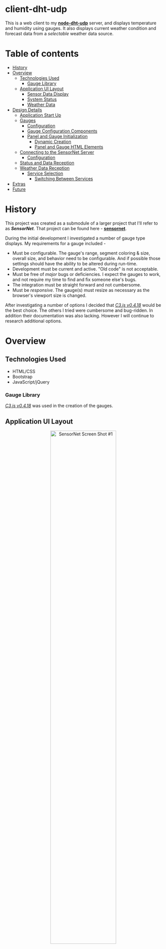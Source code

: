 # client-dht-udp

This is a web client to my **[node-dht-udp](https://github.com/jxmot/node-dht-udp)** server, and displays temperature and humidity using gauges. It also displays current weather condition and forecast data from a *selectable* weather data source.

# Table of contents

- [History](#history)
- [Overview](#overview)
  - [Technologies Used](#technologies-used)
    - [Gauge Library](#gauge-library)
  - [Application UI Layout](#application-ui-layout)
    - [Sensor Data Display](#sensor-data-display)
    - [System Status](#system-status)
    - [Weather Data](#weather-data)
- [Design Details](#design-details)
  - [Application Start Up](#application-start-up)
  - [Gauges](#gauges)
    - [Configuration](#configuration)
    - [Gauge Configuration Components](#gauge-configuration-components)
    - [Panel and Gauge Initialization](#panel-and-gauge-initialization)
      - [Dynamic Creation](#dynamic-creation)
      - [Panel and Gauge HTML Elements](#panel-and-gauge-html-elements)
  - [Connecting to the SensorNet Server](#connecting-to-the-sensornet-server)
    - [Configuration](#configuration)
  - [Status and Data Reception](#status-and-data-reception)
  - [Weather Data Reception](#weather-data-reception)
    - [Service Selection](#service-selection)
      - [Switching Between Services](#switching-between-services)
- [Extras](#extras)
- [Future](#future)


# History

This project was created as a submodule of a larger project that I'll refer to as **_SensorNet_**. That project can be found here - **[sensornet](https://github.com/jxmot/sensornet)**.

During the initial development I investigated a number of gauge type displays. My requirements for a gauge included - 

* Must be configurable. The gauge's range, segment coloring & size, overall size, and behavior need to be configurable. And if possible those settings should have the ability to be altered during run-time.
* Development must be current and active. "Old code" is not acceptable. 
* Must be free of *major* bugs or deficiencies. I expect the gauges to work, and not require my time to find and fix someone else's bugs.
* The integration must be straight forward and not cumbersome.
* Must be *responsive*. The gauge(s) must resize as necessary as the browser's viewport size is changed.

After investigating a number of options I decided that *<a href="https://c3js.org/" target="_blank">C3.js v0.4.18</a>*  would be the best choice. The others I tried were cumbersome and bug-ridden. In addition their documentation was also lacking. However I will continue to research additional options.

# Overview

## Technologies Used

* HTML/CSS
* Bootstrap
* JavaScript/jQuery

### Gauge Library

*<a href="https://c3js.org/" target="_blank">C3.js v0.4.18</a>* was used in the creation of the gauges.

## Application UI Layout

<p align="center">
  <img src="./mdimg/sensornet-sshot1-530x350.png" style="width:65%"; alt="SensorNet Screen Shot #1" txt="SensorNet Screen Shot #1"/>
</p>

The page consists of four sensor *panels*, and three *collapsible panels*. It is responsive and viewable even on smaller mobile screens.

### Sensor Data Display

<p align="center">
  <img src="./mdimg/sensornet-sshot1b-530x237.png" style="width:65%"; alt="SensorNet Screen Shot #1b" txt="SensorNet Screen Shot #1"/>
</p>

### System Status

At this time the only system status that the client will display is the *data purge status*. It is an indication of the number of old sensor status and data records that were deleted in a data purge. Please see [node-dht-udp](https://github.com/jxmot/node-dht-udp) for additional details.

<p align="center">
  <img src="./mdimg/sensornet-sshot3B-1060x400.png" style="width:65%"; alt="SensorNet Screen Shot #3b" txt="SensorNet Screen Shot #3b"/>
</p>

### Weather Data

The SensorNet client does not obtain the weather data from its source. That task belongs to the SensorNet server, along with storing it until requested by a web client. The server will periodically request new data from the weather data provider. And when new data has been collected the SensorNet server will broadcast the data to all connected clients.

<p align="center">
  <img src="./mdimg/sensornet-sshot2-530x408.png" style="width:65%"; alt="SensorNet Screen Shot #2" txt="SensorNet Screen Shot #2"/>
</p>

<p align="center">
  <img src="./mdimg/sensornet-sshot2b-530x298.png" style="width:65%"; alt="SensorNet Screen Shot #2b" txt="SensorNet Screen Shot #2b"/>
</p>

Please see [node-dht-udp](https://github.com/jxmot/node-dht-udp) for additional details.

# Design Details

The SensorNet client function is to render sensor status and data for display in a browser. It does not interact with the SensorNet server except to establish a connection and to request to change the weather data source. After that it only receives sensor status & data, and weather condition & forecast data.

## Application Start Up

<p align="center">
  <img src="./mdimg/appstart-flow-860x497.png" style="width:80%;" alt="Client start up" txt="Client start up"/>
</p>

## Gauges

The gauges in this application are based on the C3.js gauge example found [here](https://c3js.org/samples/chart_gauge.html).

There have been many changes made to how the gauges are implemented. In this application each gauge is kept as an object in an array. The objects contain - 

* gauge application-specific configuration items
* gauge-instance specific appearance configuration items - type, range, color bands, caption, etc
* gauge-instance specific functions and event handlers

### Configuration

The gauges are grouped in pairs, one gauge for temperature and the other is humidity. And each gauge is represented as an object within an array. In HTML the pair of gauges reside in a *panel* along with sensor status messages.

Here's an example of a configuration for two gauges in the same panel : 

```javascript
var gauge_cfg = [
    {
        // Panel ID, title, and the data channel for sensor events
        panel: 'sensor-1',
        name: 'Den',
        data_channel: 'ESP_49F542',
        
        // Symbols are used to indicate current vs last reading direction of value
        trends: [Object.assign({}, trend), Object.assign({}, trend)],
        
        // The function that fills in static content and enables the event listener
        enable: _c3_enable,
        
        // The function that draws the gauge.
        draw: _c3_draw,
        
        // Temperature & Humidity Gauges
        gauges: [JSON.parse(JSON.stringify(gaugetemp)), JSON.parse(JSON.stringify(gaugehumi))]
    }
};
```

### Gauge Configuration Components

Each gauge configuration consists of the following components :

**Gauge Information :**

Here's where the panel and the sensor data channel are configured :

```javascript
panel: 'sensor-1',
name: 'Den',
data_channel: 'ESP_49F542'
```

* `panel` - The ID of the panel (*Bootstrap*) where the gauges will be contained.
* `name` - The content for the panel's header.
* `data_channel` - This links the gauges to a specific sensor. 

**Data Trend Indicator :**

*Trend indicators* show the direction the current reading has taken from the previous.

```javascript
trends: [Object.assign({}, trend), Object.assign({}, trend)],
```

After a second sensor reading has been received the trend indicators will appear - 

<p align="center">
  <img src="./mdimg/sensornet-trend-single-246x460.png" alt="Single gauge with trend indicators" txt="Single gauge with trend indicators"/>
</p>

The following symbols are used - 

<p align="center">
  <img src="./mdimg/trend_all_ind-300x118.png" style="width:15%"; alt="Trend inciator examples" txt="Trend inciator examples"/>
</p>

* Down Arrow - the current reading is lower than the last
* Equal - the current and last reading are equal
* Up Arrow - the current reading is higher than the last

**Gauge Functions :**

```javascript
enable: _c3_enable,
draw: _c3_draw,
```

* `enable` - Called for each gauge *pair*, fills in some static fields and starts an event listener waiting for sensor data and status events.
* `draw` - The function that draws the gauge.

**Gauge Definitions :**

```javascript
// Temperature & Humidity Gauges
gauges: [JSON.parse(JSON.stringify(gaugetemp)), JSON.parse(JSON.stringify(gaugehumi))]
```

* `gauges[0]` - Definition of a *C3.js* gauge configured as a temperature gauge.
* `gauges[1]` - Definition of a *C3.js* gauge configured as a humidity gauge.

The `JSON.parse(JSON.stringify())` part is absolutely necessary. It insure that a *deep copy* is made of the gauge definition(*object*) and that there are no references to the original.

Here's how the gauges are put together - 

```javascript
// the entire temperature gauge
var gaugetemp = {
    target: 'gauge_temp',
    unit: '°F',
    round: false,
    opt: _c3_opt_t,
    chart: {}
};
// the entire humidity gauge
var gaugehumi = {
    target: 'gauge_humi',
    unit: '%RH',
    round: false,
    opt: _c3_opt_h,
    chart: {}
};
```

* `target` - The element ID where the gauge will be drawn.
* `unit` - Contains `'°F'` or `'°C'` to indicate Fahrenheit or centigrade. And `'%RH'` for humidity.
* `round` - If true the gauge value will be rounded to the nearest integer value.
* `opt` - Gauge options that are *C3.js* specific. 
* `chart` - Used by the *C3.js* draw function.

**Deep Copy Issue :**

As noted above *deep copying* was used, however that method cannot copy *functions*. The work around used was to rewrite the functions that were lost via the deep copy of the `_c3_opt_t` and `_c3_opt_h` objects. This can be seen in [Dynamic Creation](#dynamic_creation).

### Panel and Gauge Initialization

<p align="center">
  <img src="./mdimg/gauges_init-flow-1-181x709.png" style="width:20%;" alt="Client start up" txt="Client start up"/>
</p>

#### Dynamic Creation

```javascript
(function() {
    initGauges();
})();

function initGauges() {
    // initialize all gauges...
    for(var ix = 0; ix < gauge_cfg.length; ix++)
    {
        $('#sensornet #panel').eq(ix).append(makeSensorPanel(ix));

        // attach the gauges to their DOM target
        //      temperature
        gauge_cfg[ix].gauges[0].opt.bindto = $('#' + gauge_cfg[ix].panel + ' #' + gauge_cfg[ix].gauges[0].target)[0];
        // must put these back into the gauge because the deep 
        // copy used when it was configured can't copy functions
        gauge_cfg[ix].gauges[0].opt.data.selection.isselectable = function(d){return false;};
        gauge_cfg[ix].gauges[0].opt.gauge.label.format = function(value,ratio){return null;};
        // create the gauge
        gauge_cfg[ix].gauges[0].chart = c3.generate(gauge_cfg[ix].gauges[0].opt);

        //      humidity
        gauge_cfg[ix].gauges[1].opt.bindto = $('#' + gauge_cfg[ix].panel + ' #' + gauge_cfg[ix].gauges[1].target)[0];
        gauge_cfg[ix].gauges[1].opt.data.selection.isselectable = function(d){return false;};
        gauge_cfg[ix].gauges[1].opt.gauge.label.format = function(value,ratio){return null;};
        gauge_cfg[ix].gauges[1].chart = c3.generate(gauge_cfg[ix].gauges[1].opt);

        // enable the gauge-pair for sensor data & status events
        gauge_cfg[ix].enable();
    }
    // let the app know we're ready for incoming sensor 
    // status and data
    $(document).trigger('gauges_ready', true);
};
```

#### Panel and Gauge HTML Elements

The gauge panels(*Bootstrap*) are *dynamically* created when the page loads. The number of panels is determined by the number of configured gauge panels in `gauge_cfg[]`.

Here's a sample of a panel's HTML : 

```html
<!-- sensor panel, 2 gauges -->
<div id="sensor-1" class="panel panel-success">
    <div class="panel-heading">
        <h3 class="panel-title sensor-panel-title">Den</h3>
    </div>
    <div class="panel-body">
        <div class="row">
            <div class="col-lg-12 col-md-12 col-sm-6 col-xs-6 gauge_outer">
                <div id="gauge_temp" class="gauge_inner"></div>
                <div id="gaugelabel" class="gauge_label"></div>
            </div>
            <div class="col-lg-12 col-md-12 col-sm-6 col-xs-6 gauge_outer">
                <div id="gauge_humi" class="gauge_inner"></div>
                <div id="gaugelabel" class="gauge_label"></div>
            </div>
        </div>
        <br>
        <header><h6>Device :</h6> <span id="gaugeinfo">ESP_49F542</span></header>
        <header><h6>Update :</h6> <span id="gaugeinfo"></span></header>
        <header><h6>Status :</h6> <span id="gaugeinfo"></span></header>
    </div>
</div>
<!-- ^sensor panel, 2 gauges -->
```

## Connecting to the SensorNet Server

Connecting to a Socket.io server is easy. The only *catch* is the client has to wait until all of the gauges have finished initializing. If it didn't wait status & data messages would be lost and not displayed. The gauge initialization code will emit a `gauges_ready` event after it has finished.

```javascript
$(document).on('gauges_ready', function() {
    // initialize sockets for incoming sensor status and data
    initSocket();
});


var socket;
var socketready = false;

function initSocket() {
    socket = io.connect(socketserver.host+':'+socketserver.port+'/', {
                        'reconnection': true,
                        'reconnectionDelay': 3000,
                        'reconnectionDelayMax' : 5000,
                        'reconnectionAttempts': 4});

    socket.on('connect_error', function(error) {
        // it's convenient that the alert halts everything,
        // makes it easier when restarting the server.
        alert('connect_error - '+JSON.stringify(error));
    });

    socket.on('server', function(data) {
        console.log('server - '+JSON.stringify(data));
        if(data.status === true) socketready = true;
        else socketready = false;
    });

    socket.on('status', showStatus);
    socket.on('data', showData);
    socket.on('purge', showPurge);
    socket.on('wxobsv', showWXObsv);
    socket.on('wxfcst', showWXFcast);

    socket.on('disconnect', function(){ 
        socketready = false;
        consolelog('ERROR - socket is disconnected');
    });
};
```

**NOTE : The SensorNet server must be running and accessible over the network by the client.**

### Configuration

The client must connect to a *known* Socket.io server. For convenience, the server's IP address and port number are configurable. An example can be found in `example_socketcfg.js`.

```
var socketserver = {
    host: 'your-socketio-host',
    port: 3000,
};
```

Make a copy of the file and save it as `_socketcfg.js`. Then edit it to match your server and save it. 

## Status and Data Reception

```javascript
    // listen for specific messages...
    socket.on('status', showStatus);
    socket.on('data', showData);
    socket.on('purge', showPurge);
    socket.on('wxobsv', showWXObsv);
    socket.on('wxfcst', showWXFcast);
```

## Weather Data Reception

The SensorNet server is responsible for collecting and distributing the weather data to all connected clients. This approach is well suited for reducing the quantity of API requests that are sent to the weather data provider. Please see **[node-dht-udp](https://github.com/jxmot/node-dht-udp)** for detailed information.

### Service Selection

In the upper-right corner of the weather data panel are some radio buttons. They're used for selecting a weather data service as the provider for the displayed data and icons.

<p align="center">
  <img src="./mdimg/wxsel-254x97.png" alt="Weather service radio buttons" txt="Weather service radio buttons"/>
</p>

#### Switching Between Services

The radio buttons have `data` attributes that contain a *weather service ID* that is sent to the server to select a data provider. 

```html
<div id="wxsvc-picker" class="wxsvc-center">
    <h5>Choose a data source:</h5>
    <div class="radio-inline">
        <label class="use-pointer"><input class="use-pointer" type="radio" data-wxsvc="noaa-v3" name="optradio">NOAA</label>
    </div>
    <div class="radio-inline">
        <label class="use-pointer"><input class="use-pointer" type="radio" data-wxsvc="owm-v25" name="optradio" checked>OpenWeatherMap</label>
    </div>
</div>
```

```javascript
let wxsvc_selection = '';

(function() {
    wxsvc_selection = $('#wxsvc-picker input[type=radio]:checked').data('wxsvc');
    $(document).trigger('wxsvc_select', [wxsvc_selection]);
};

$('#wxsvc-picker input[type=radio]').on('change', function() {
    wxsvc_selection = $(this).data('wxsvc');
    $(document).trigger('wxsvc_select', [wxsvc_selection]);
});
```

# Extras

* `consolelog.js` - `consolelog()`, an alternative to `console.log()` but where a boolean variable determines if output is sent to the console.
* `utils.js` - `adaptColor()`, used for automatically adjusting the text color based on the background color of a specified element. 

# Future

Here's a list of things I'd like to investigate and possibly implement : 

* Increase quantity of gauge panels. And place all of them into a carousel or some other type of container. It would have to work for mobile and desktop browsers.
* Receive gauge info from the server via Socket.io during application start-up. This would include - 
    * Name
    * Data Channel
    * *TBD*
* Gauge visual enhancements : 
    * Increase the number of value ranges for both types of gauge.
* Add a panel to show current thermostat state. *This will require modifications to the server*
* Historical sensor data graphs.
* Historical weather data, saved on the server and recalled by the application. 

<br>
<hr>
<br>
<p style="text-align:center">(c) 2018 Jim Motyl - https://github.com/jxmot/</p>
<br>
